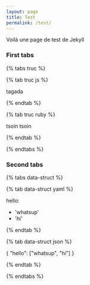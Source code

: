 ```yaml
---
layout: page
title: Test
permalink: /test/
---
```


Voilà une page de test de Jekyll

### First tabs

{% tabs truc %}

{% tab truc js %}

tagada

{% endtab %}

{% tab truc ruby %}

tsoin tsoin

{% endtab %}

{% endtabs %}

### Second tabs

{% tabs data-struct %}

{% tab data-struct yaml %}

hello:
  - 'whatsup'
  - 'hi'

{% endtab %}

{% tab data-struct json %}

{
    "hello": ["whatsup", "hi"]
}

{% endtab %}

{% endtabs %}
